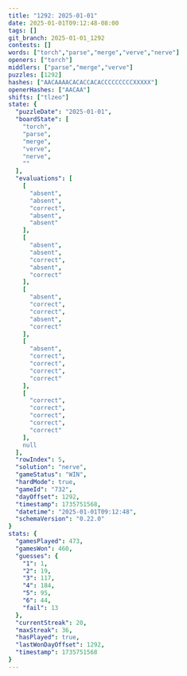 ```yaml
---
title: "1292: 2025-01-01"
date: 2025-01-01T09:12:48-08:00
tags: []
git_branch: 2025-01-01_1292
contests: []
words: ["torch","parse","merge","verve","nerve"]
openers: ["torch"]
middlers: ["parse","merge","verve"]
puzzles: [1292]
hashes: ["AACAAAACACACCACACCCCCCCCCXXXXX"]
openerHashes: ["AACAA"]
shifts: ["tlzeo"]
state: {
  "puzzleDate": "2025-01-01",
  "boardState": [
    "torch",
    "parse",
    "merge",
    "verve",
    "nerve",
    ""
  ],
  "evaluations": [
    [
      "absent",
      "absent",
      "correct",
      "absent",
      "absent"
    ],
    [
      "absent",
      "absent",
      "correct",
      "absent",
      "correct"
    ],
    [
      "absent",
      "correct",
      "correct",
      "absent",
      "correct"
    ],
    [
      "absent",
      "correct",
      "correct",
      "correct",
      "correct"
    ],
    [
      "correct",
      "correct",
      "correct",
      "correct",
      "correct"
    ],
    null
  ],
  "rowIndex": 5,
  "solution": "nerve",
  "gameStatus": "WIN",
  "hardMode": true,
  "gameId": "732",
  "dayOffset": 1292,
  "timestamp": 1735751568,
  "datetime": "2025-01-01T09:12:48",
  "schemaVersion": "0.22.0"
}
stats: {
  "gamesPlayed": 473,
  "gamesWon": 460,
  "guesses": {
    "1": 1,
    "2": 19,
    "3": 117,
    "4": 184,
    "5": 95,
    "6": 44,
    "fail": 13
  },
  "currentStreak": 20,
  "maxStreak": 36,
  "hasPlayed": true,
  "lastWonDayOffset": 1292,
  "timestamp": 1735751568
}
---
```

<!-- more -->

